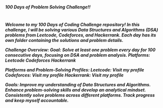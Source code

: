 <h5> 100 Days of Problem Solving Challenge!! <h5><br>
Welcome to my 100 Days of Coding Challenge repository! In this challenge, I will be solving various Data Structures and Algorithms (DSA) problems from Leetcode, Codeforces, and Hackerrank. Each day has its own folder containing the solutions and problem details.

Challenge Overview:
Goal: Solve at least one problem every day for 100 consecutive days, focusing on DSA and problem analysis.
Platforms:
Leetcode
Codeforces
Hackerrank

Platforms and Problem-Solving Profiles:
Leetcode: Visit my profile
Codeforces: Visit my profile
Hackerrank: Visit my profile

Goals:
Improve my understanding of Data Structures and Algorithms.
Enhance problem-solving skills and develop an analytical mindset.
Consistently solve problems across different platforms.
Track progress and keep myself accountable.

